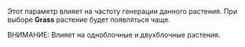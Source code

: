 Этот параметр влияет на частоту генерации данного растения. При выборе **Grass** растение будет появляться чаще.

ВНИМАНИЕ: Влияет на одноблочные и двухблочные растения.